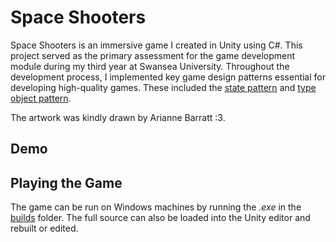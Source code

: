 # Space Shooters
Space Shooters is an immersive game I created in Unity using C#. This project served as the primary assessment for the game development module during my third year at Swansea University. 
Throughout the development process, I implemented key game design patterns essential for developing high-quality games. These included the [state pattern](https://gameprogrammingpatterns.com/state.html) and [type object pattern](https://gameprogrammingpatterns.com/type-object.html).


The artwork was kindly drawn by Arianne Barratt :3. <br />

## Demo  


## Playing the Game
The game can be run on Windows machines by running the _.exe_ in the [builds](/Builds) folder. The full source can also be loaded into the Unity editor and rebuilt or edited.
